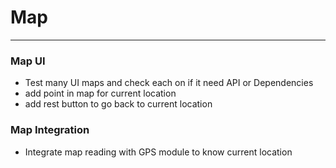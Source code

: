 # Map
---

### Map UI 
- Test many UI maps and check each on if it need API or Dependencies
- add point in map for current location
- add rest button to go back to current location

### Map Integration
- Integrate map reading with GPS module to know current location
  
